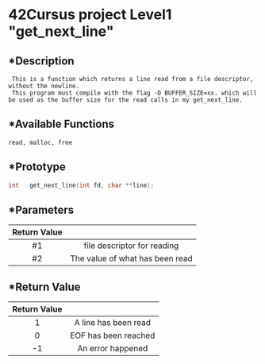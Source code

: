 # 42Cursus project Level1 "get_next_line"

## *Description

     This is a function which returns a line read from a file descriptor, without the newline.
     This program must compile with the flag -D BUFFER_SIZE=xx. which will be used as the buffer size for the read calls in my get_next_line. 

## *Available Functions

    read, malloc, free

## *Prototype

```c
int   get_next_line(int fd, char **line);
```

## *Parameters

|  Return Value  | |
|:----:|:----:|
| #1 |  file descriptor for reading |
| #2 | The value of what has been read |

## *Return Value
|  Return Value  | |
|:----:|:----:|
| 1 | A line has been read |
| 0 | EOF has been reached |
|-1 | An error happened    |
